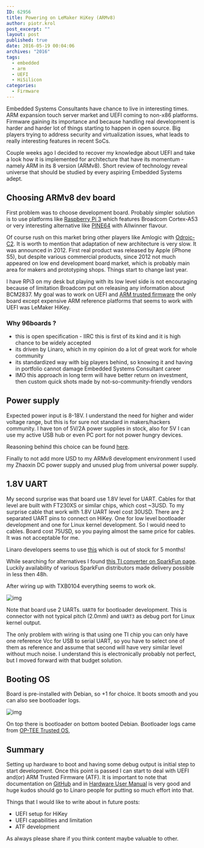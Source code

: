 ```yaml
---
ID: 62956
title: Powering on LeMaker HiKey (ARMv8)
author: piotr.krol
post_excerpt: ""
layout: post
published: true
date: 2016-05-19 00:04:06
archives: "2016"
tags:
  - embedded
  - arm
  - UEFI
  - HiSilicon
categories:
  - Firmware
---
```


Embedded Systems Consultants have chance to live in interesting times. ARM
expansion touch server market and UEFI coming to non-x86 platforms. Firmware
gaining its importance and because handling real development is harder and
harder lot of things starting to happen in open source. Big players trying to
address security and virtualization issues, what leads to really interesting
features in recent SoCs.

Couple weeks ago I decided to recover my knowledge about UEFI and take a look
how it is implemented for architecture that have its momentum - namely ARM in
its 8 version (ARMv8). Short review of technology reveal universe that should be
studied by every aspiring Embedded Systems adept.

## Choosing ARMv8 dev board

First problem was to choose development board. Probably simpler solution is to
use platforms like
[Raspberry Pi 3](https://www.raspberrypi.org/magpi/raspberry-pi-3-specs-benchmarks/)
which features Broadcom Cortex-A53 or very interesting alternative like
[PINE64](https://www.pine64.com) with Allwinner flavour.

Of course rush on this market bring other players like Amlogic with
[Odroic-C2](https://web.archive.org/web/20160310025120/http://www.hardkernel.com/main/products/prdt_info.php?g_code=G145457216438).
It is worth to mention that adaptation of new architecture is very slow. It was
announced in 2012. First real product was released by Apple (iPhone S5), but
despite various commercial products, since 2012 not much appeared on low end
development board market, which is probably main area for makers and prototyping
shops. Things start to change last year.

I have RPi3 on my desk but playing with its low level side is not encouraging
because of limitation Broadcom put on releasing any information about BCM2837.
My goal was to work on UEFI and
[ARM trusted firmware](https://github.com/ARM-software/arm-trusted-firmware) the
only board except expensive ARM reference platforms that seems to work with UEFI
was LeMaker HiKey.

### Why 96boards ?

- this is open specification - IIRC this is first of its kind and it is high
  chance to be widely accepted
- its driven by Linaro, which in my opinion do a lot of great work for whole
  community
- its standardized way with big players behind, so knowing it and having in
  portfolio cannot damage Embedded Systems Consultant career
- IMO this approach in long term will have better return on investment, then
  custom quick shots made by not-so-community-friendly vendors

## Power supply

Expected power input is 8-18V. I understand the need for higher and wider
voltage range, but this is for sure not standard in makers/hackers community. I
have ton of 5V/2A power supplies in stock, also for 5V I can use my active USB
hub or even PC port for not power hungry devices.

Reasoning behind this choice can be found
[here](https://www.96boards.org/products/accessories/power/).

Finally to not add more USD to my ARMv8 development environment I used my
Zhaoxin DC power supply and unused plug from universal power supply.

## 1.8V UART

My second surprise was that board use 1.8V level for UART. Cables for that level
are built with FT230XS or similar chips, which cost ~3USD. To my surprise cable
that work with 1.8V UART level cost 30USD. There are 2 separated UART pins to
connect on HiKey. One for low level bootloader development and one for Linux
kernel development. So I would need to cables. Board cost 75USD, so you paying
almost the same price for cables. It was not acceptable for me.

Linaro developers seems to use
[this](https://www.seeedstudio.com/96Boards-UART-p-2525.html) which is out of
stock for 5 months!

While searching for alternatives I found
[this TI converter on SparkFun page](https://www.sparkfun.com/products/11771).
Luckily availability of various SparkFun distributors made delivery possible in
less then 48h.

After wiring up with TXB0104 everything seems to work ok.

![img](/img/hikey_setup.jpg)

Note that board use 2 UARTs. `UART0` for bootloader development. This is
connector with not typical pitch (2.0mm) and `UART3` as debug port for Linux
kernel output.

The only problem with wiring is that using one TI chip you can only have one
reference Vcc for USB to serial UART, so you have to select one of them as
reference and assume that second will have very similar level without much
noise. I understand this is electronically probably not perfect, but I moved
forward with that budget solution.

## Booting OS

Board is pre-installed with Debian, so +1 for choice. It boots smooth and you
can also see bootloader logs.

![img](/img/hikey_screen.png)

On top there is bootloader on bottom booted Debian. Bootloader logs came from
[OP-TEE Trusted OS](https://github.com/OP-TEE/optee_os),

## Summary

Setting up hardware to boot and having some debug output is initial step to
start development. Once this point is passed I can start to deal with UEFI
and(or) ARM Trusted Firmware (ATF). It is important to note that documentation
on [GitHub](https://github.com/96boards/documentation) and in
[Hardware User Manual](https://www.96boards.org/documentation/consumer/hikey/hikey620/hardware-docs/hardware-user-manual.md.html)
is very good and huge kudos should go to Linaro people for putting so much
effort into that.

Things that I would like to write about in future posts:

- UEFI setup for HiKey
- UEFI capabilities and limitation
- ATF development

As always please share if you think content maybe valuable to other.
